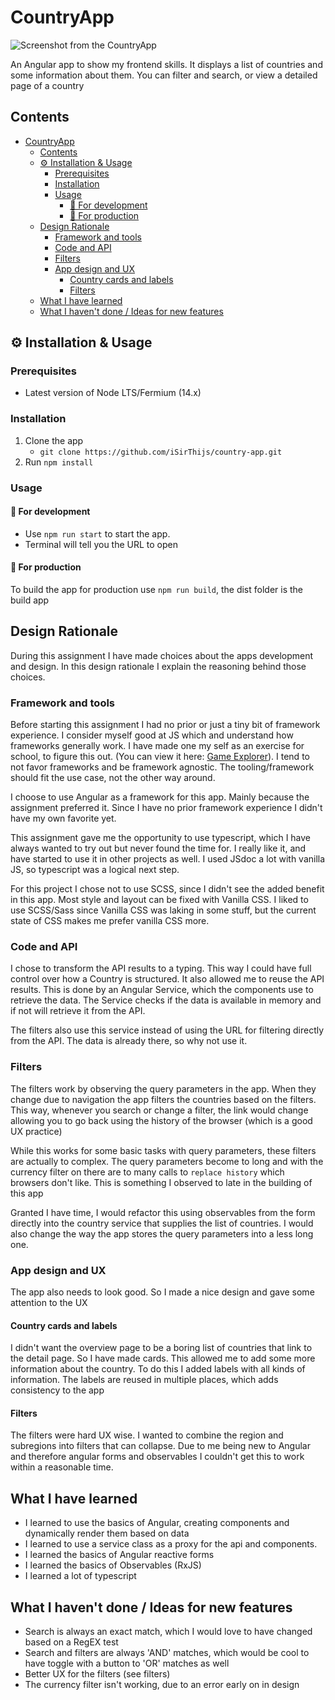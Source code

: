 # CountryApp
![Screenshot from the CountryApp]('./')

An Angular app to show my frontend skills. It displays a list of countries and some information about them. You can filter and search, or view a detailed page of a country

## Contents
- [CountryApp](#countryapp)
	- [Contents](#contents)
	- [⚙️ Installation & Usage](#️-installation--usage)
		- [Prerequisites](#prerequisites)
		- [Installation](#installation)
		- [Usage](#usage)
			- [🔬 For development](#-for-development)
			- [🔨 For production](#-for-production)
	- [Design Rationale](#design-rationale)
		- [Framework and tools](#framework-and-tools)
		- [Code and API](#code-and-api)
		- [Filters](#filters)
		- [App design and UX](#app-design-and-ux)
			- [Country cards and labels](#country-cards-and-labels)
			- [Filters](#filters-1)
	- [What I have learned](#what-i-have-learned)
	- [What I haven't done / Ideas for new features](#what-i-havent-done--ideas-for-new-features)

## ⚙️ Installation & Usage

### Prerequisites
* Latest version of Node LTS/Fermium (14.x)

### Installation
1. Clone the app
	* `git clone https://github.com/iSirThijs/country-app.git`
2. Run `npm install`

### Usage
#### 🔬 For development
* Use `npm run start` to start the app.
* Terminal will tell you the URL to open

#### 🔨 For production
To build the app for production use `npm run build`, the dist folder is the build app

## Design Rationale
During this assignment I have made choices about the apps development and design. In this design rationale I explain the reasoning behind those choices.
### Framework and tools
Before starting this assignment I had no prior or just a tiny bit of framework experience. I consider myself good at JS which and understand how frameworks generally work. I have made one my self as an exercise for school, to figure this out. (You can view it here: [Game Explorer](https://github.com/iSirThijs/web-app-from-scratch-1920)). I tend to not favor frameworks and be framework agnostic. The tooling/framework should fit the use case, not the other way around.

I choose to use Angular as a framework for this app. Mainly because the assignment preferred it. Since I have no prior framework experience I didn't have my own favorite yet. 

This assignment gave me the opportunity to use typescript, which I have always wanted to try out but never found the time for. I really like it, and have started to use it in other projects as well. I used JSdoc a lot with vanilla JS, so typescript was a logical next step.

For this project I chose not to use SCSS, since I didn't see the added benefit in this app. Most style and layout can be fixed with Vanilla CSS. I liked to use SCSS/Sass since Vanilla CSS was laking in some stuff, but the current state of CSS makes me prefer vanilla CSS more.

### Code and API
I chose to transform the API results to a typing. This way I could have full control over how a Country is structured. It also allowed me to reuse the API results. This is done by an Angular Service, which the components use to retrieve the data. The Service checks if the data is available in memory and if not will retrieve it from the API. 

The filters also use this service instead of using the URL for filtering directly from the API. The data is already there, so why not use it. 

### Filters
The filters work by observing the query parameters in the app. When they change due to navigation the app filters the countries based on the filters. This way, whenever you search or change a filter, the link would change allowing you to go back using the history of the browser (which is a good UX practice)

While this works for some basic tasks with query parameters, these filters are actually to complex. The query parameters become to long and with the currency filter on there are to many calls to `replace history` which browsers don't like. This is something I observed to late in the building of this app

Granted I have time, I would refactor this using observables from the form directly into the country service that supplies the list of countries. I would also change the way the app stores the query parameters into a less long one. 

### App design and UX
The app also needs to look good. So I made a nice design and gave some attention to the UX

#### Country cards and labels
I didn't want the overview page to be a boring list of countries that link to the detail page. So I have made cards. This allowed me to add some more information about the country. To do this I added labels with all kinds of information. The labels are reused in multiple places, which adds consistency to the app

#### Filters
The filters were hard UX wise. I wanted to combine the region and subregions into filters that can collapse. Due to me being new to Angular and therefore angular forms and observables I couldn't get this to work within a reasonable time. 

## What I have learned
* I learned to use the basics of Angular, creating components and dynamically render them based on data
* I learned to use a service class as a proxy for the api and components. 
* I learned the basics of Angular reactive forms
* I learned the basics of Observables (RxJS)
* I learned a lot of typescript

## What I haven't done / Ideas for new features
* Search is always an exact match, which I would love to have changed based on a RegEX test
* Search and filters are always 'AND' matches, which would be cool to have toggle with a button to 'OR' matches as well 
* Better UX for the filters (see filters) 
* The currency filter isn't working, due to an error early on in design